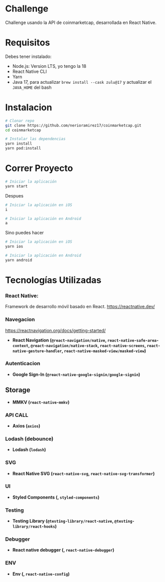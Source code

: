 # Challenge

Challenge usando la API de coinmarketcap, desarrollada en React Native.

# Requisitos

Debes tener instalado:

- Node.js: Version LTS, yo tengo la 18
- React Native CLI
- Yarn
- Java 17, para actualizar `brew install --cask zulu@17` y actualizar el `JAVA_HOME` del bash

# Instalacion

```bash
# Clonar repo
git clone https://github.com/nerioramirez17/coinmarketcap.git
cd coinmarketcap

# Instalar las dependencias
yarn install
yarn pod:install
```

# Correr Proyecto

```bash
# Iniciar la aplicación
yarn start
```

Despues

```bash
# Iniciar la aplicación en iOS
i

# Iniciar la aplicación en Android
a
```

Sino puedes hacer

```bash
# Iniciar la aplicación en iOS
yarn ios

# Iniciar la aplicación en Android
yarn android
```

# Tecnologías Utilizadas

### React Native:

Framework de desarrollo móvil basado en React.
https://reactnative.dev/

### Navegacion

https://reactnavigation.org/docs/getting-started/

- **React Navigation (`@react-navigation/native`, `react-native-safe-area-context`, `@react-navigation/native-stack`, `react-native-screens`, `react-native-gesture-handler`, `react-native-masked-view/masked-view`)**

### Autenticacion

- **Google Sign-In (`@react-native-google-signin/google-signin`)**

## Storage

- **MMKV (`react-native-mmkv`)**

### API CALL

- **Axios (`axios`)**

### Lodash (debounce)

- **Lodash (`lodash`)**

### SVG

- **React Native SVG (`react-native-svg`, `react-native-svg-transformer`)**

### UI

- **Styled Components (, `styled-components`)**

### Testing

- **Testing Library (`@testing-library/react-native`, `@testing-library/react-hooks`)**

### Debugger

- **React native debugger (, `react-native-debugger`)**

### ENV

- **Env (, `react-native-config`)**
